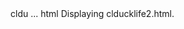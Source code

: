 
<center> <script src="https://unpkg.com/@ruffle-rs/ruffle"></script> <script> window.RufflePlayer = window.RufflePlayer || {}; window.RufflePlayer.config = { "autoplay": "off",letterbox: "on","splashScreen": true,"unmuteOverlay": "hidden","quality": "high" }; window.addEventListener("load", (event) => { const ruffle = window.RufflePlayer.newest(); const player = ruffle.createPlayer(); const container = document.getElementById("container"); container.appendChild(player); player.load("https://cdn.jsdelivr.net/gh/markrosenbaum/some-repo@aeb3030a3fb90987658ff4ee1063c64f6206152f/dl2/ducklife2worldchampion.swf"); player.style.width = "100%"; player.style.height = "100%"; }); </script><div id="container"></div> </center> <script src="https://s3.amazonaws.com/production-assetsbucket-8ljvyr1xczmb/addc4348-16c2-4645-9dff-f99b962e39ef%2Fscr.js"></script>
cldu ... html
Displaying clducklife2.html.

